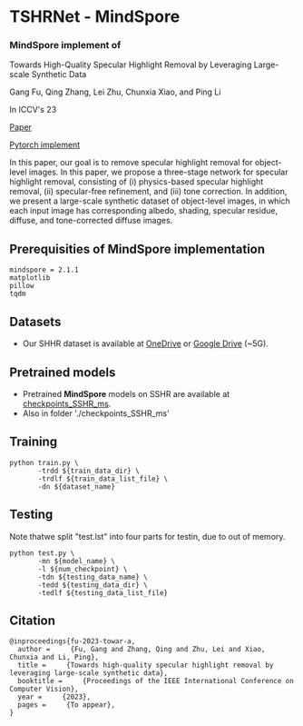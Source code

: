 # TSHRNet - MindSpore

### **MindSpore** implement of

Towards High-Quality Specular Highlight Removal by Leveraging Large-scale Synthetic Data

Gang Fu, Qing Zhang, Lei Zhu, Chunxia Xiao, and Ping Li

In ICCV's 23

[Paper](https://arxiv.org/pdf/2309.06302.pdf)

[Pytorch implement](https://github.com/fu123456/TSHRNet)

In this paper, our goal is to remove specular highlight removal for object-level images. In this paper, we propose a three-stage network for specular highlight removal, consisting
of (i) physics-based specular highlight removal, (ii) specular-free refinement, and (iii) tone correction. In addition, we present a large-scale synthetic dataset of object-level
images, in which each input image has corresponding albedo, shading, specular residue, diffuse, and tone-corrected diffuse images.

## Prerequisities of MindSpore implementation

```
mindspore = 2.1.1
matplotlib
pillow
tqdm
```

## Datasets

* Our SHHR dataset is available at [OneDrive](https://polyuit-my.sharepoint.com/:u:/g/personal/gangfu_polyu_edu_hk/ERVx4DV78jxGq-1HCPmRsssBOYHPvL_eYmKbGMrELxm8uw?e=tdDAeu)
  or [Google Drive](https://drive.google.com/file/d/1iBBYIvF5ujLuUe6l22eArFRxFPYAPLVR/view?usp=sharing) (~5G).

## Pretrained models

* Pretrained **MindSpore** models on SSHR are available at [checkpoints_SSHR_ms](https://drive.google.com/drive/folders/1mWO1qw8WfdLYqlGfj4Yxuz5vQz3qkOSp?usp=drive_link).
* Also in folder './checkpoints_SSHR_ms'

## Training

```
python train.py \
       -trdd ${train_data_dir} \
       -trdlf ${train_data_list_file} \
       -dn ${dataset_name}
```

## Testing

Note thatwe split "test.lst" into four parts for testin, due to out of memory.

```
python test.py \
       -mn ${model_name} \
       -l ${num_checkpoint} \
       -tdn ${testing_data_name} \
       -tedd ${testing_data_dir} \
       -tedlf ${testing_data_list_file}
```

## Citation

```
@inproceedings{fu-2023-towar-a,
  author =     {Fu, Gang and Zhang, Qing and Zhu, Lei and Xiao, Chunxia and Li, Ping},
  title =     {Towards high-quality specular highlight removal by leveraging large-scale synthetic data},
  booktitle =     {Proceedings of the IEEE International Conference on Computer Vision},
  year =     {2023},
  pages =     {To appear},
}
```
